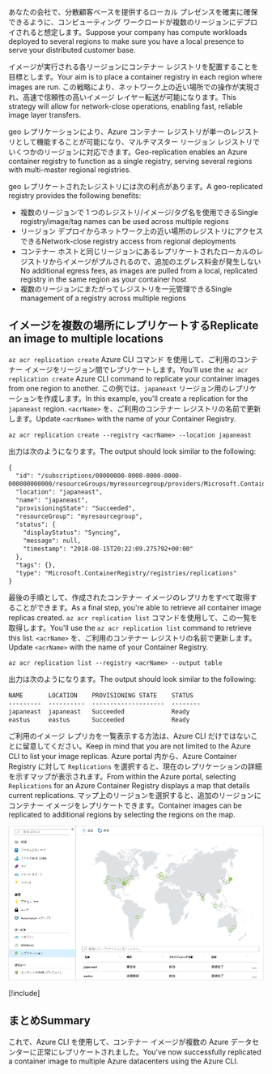 <span data-ttu-id="13f82-101">あなたの会社で、分散顧客ベースを提供するローカル プレゼンスを確実に確保できるように、コンピューティング ワークロードが複数のリージョンにデプロイされると想定します。</span><span class="sxs-lookup"><span data-stu-id="13f82-101">Suppose your company has compute workloads deployed to several regions to make sure you have a local presence to serve your distributed customer base.</span></span> 

<span data-ttu-id="13f82-102">イメージが実行される各リージョンにコンテナー レジストリを配置することを目標とします。</span><span class="sxs-lookup"><span data-stu-id="13f82-102">Your aim is to place a container registry in each region where images are run.</span></span> <span data-ttu-id="13f82-103">この戦略により、ネットワーク上の近い場所での操作が実現され、高速で信頼性の高いイメージ レイヤー転送が可能になります。</span><span class="sxs-lookup"><span data-stu-id="13f82-103">This strategy will allow for network-close operations, enabling fast, reliable image layer transfers.</span></span> 

<span data-ttu-id="13f82-104">geo レプリケーションにより、Azure コンテナー レジストリが単一のレジストリとして機能することが可能になり、マルチマスター リージョン レジストリでいくつかのリージョンに対応できます。</span><span class="sxs-lookup"><span data-stu-id="13f82-104">Geo-replication enables an Azure container registry to function as a single registry, serving several regions with multi-master regional registries.</span></span>

<span data-ttu-id="13f82-105">geo レプリケートされたレジストリには次の利点があります。</span><span class="sxs-lookup"><span data-stu-id="13f82-105">A geo-replicated registry provides the following benefits:</span></span>

- <span data-ttu-id="13f82-106">複数のリージョンで 1 つのレジストリ/イメージ/タグ名を使用できる</span><span class="sxs-lookup"><span data-stu-id="13f82-106">Single registry/image/tag names can be used across multiple regions</span></span>
- <span data-ttu-id="13f82-107">リージョン デプロイからネットワーク上の近い場所のレジストリにアクセスできる</span><span class="sxs-lookup"><span data-stu-id="13f82-107">Network-close registry access from regional deployments</span></span>
- <span data-ttu-id="13f82-108">コンテナー ホストと同じリージョンにあるレプリケートされたローカルのレジストリからイメージがプルされるので、追加のエグレス料金が発生しない</span><span class="sxs-lookup"><span data-stu-id="13f82-108">No additional egress fees, as images are pulled from a local, replicated registry in the same region as your container host</span></span>
- <span data-ttu-id="13f82-109">複数のリージョンにまたがってレジストリを一元管理できる</span><span class="sxs-lookup"><span data-stu-id="13f82-109">Single management of a registry across multiple regions</span></span>

## <a name="replicate-an-image-to-multiple-locations"></a><span data-ttu-id="13f82-110">イメージを複数の場所にレプリケートする</span><span class="sxs-lookup"><span data-stu-id="13f82-110">Replicate an image to multiple locations</span></span>

<span data-ttu-id="13f82-111">`az acr replication create` Azure CLI コマンド を使用して、ご利用のコンテナー イメージをリージョン間でレプリケートします。</span><span class="sxs-lookup"><span data-stu-id="13f82-111">You'll use the `az acr replication create` Azure CLI command to replicate your container images from one region to another.</span></span> <span data-ttu-id="13f82-112">この例では、`japaneast` リージョン用のレプリケーションを作成します。</span><span class="sxs-lookup"><span data-stu-id="13f82-112">In this example, you'll create a replication for the `japaneast` region.</span></span> <span data-ttu-id="13f82-113">`<acrName>` を、ご利用のコンテナー レジストリの名前で更新します。</span><span class="sxs-lookup"><span data-stu-id="13f82-113">Update `<acrName>` with the name of your Container Registry.</span></span>

```azurecli
az acr replication create --registry <acrName> --location japaneast
```

<span data-ttu-id="13f82-114">出力は次のようになります。</span><span class="sxs-lookup"><span data-stu-id="13f82-114">The output should look similar to the following:</span></span>

```output
{
  "id": "/subscriptions/00000000-0000-0000-0000-000000000000/resourceGroups/myresourcegroup/providers/Microsoft.ContainerRegistry/registries/myACR0007/replications/japaneast",
  "location": "japaneast",
  "name": "japaneast",
  "provisioningState": "Succeeded",
  "resourceGroup": "myresourcegroup",
  "status": {
    "displayStatus": "Syncing",
    "message": null,
    "timestamp": "2018-08-15T20:22:09.275792+00:00"
  },
  "tags": {},
  "type": "Microsoft.ContainerRegistry/registries/replications"
}
```

<span data-ttu-id="13f82-115">最後の手順として、作成されたコンテナー イメージのレプリカをすべて取得することができます。</span><span class="sxs-lookup"><span data-stu-id="13f82-115">As a final step, you're able to retrieve all container image replicas created.</span></span> <span data-ttu-id="13f82-116">`az acr replication list` コマンドを使用して、この一覧を取得します。</span><span class="sxs-lookup"><span data-stu-id="13f82-116">You'll use the `az acr replication list` command to retrieve this list.</span></span> <span data-ttu-id="13f82-117">`<acrName>` を、ご利用のコンテナー レジストリの名前で更新します。</span><span class="sxs-lookup"><span data-stu-id="13f82-117">Update `<acrName>` with the name of your Container Registry.</span></span>

```azurecli
az acr replication list --registry <acrName> --output table
```

<span data-ttu-id="13f82-118">出力は次のようになります。</span><span class="sxs-lookup"><span data-stu-id="13f82-118">The output should look similar to the following:</span></span>

```console
NAME       LOCATION    PROVISIONING STATE    STATUS
---------  ----------  --------------------  --------
japaneast  japaneast   Succeeded             Ready
eastus     eastus      Succeeded             Ready
```

<span data-ttu-id="13f82-119">ご利用のイメージ レプリカを一覧表示する方法は、Azure CLI だけではないことに留意してください。</span><span class="sxs-lookup"><span data-stu-id="13f82-119">Keep in mind that you are not limited to the Azure CLI to list your image replicas.</span></span> <span data-ttu-id="13f82-120">Azure portal 内から、Azure Container Registry に対して `Replications` を選択すると、現在のレプリケーションの詳細を示すマップが表示されます。</span><span class="sxs-lookup"><span data-stu-id="13f82-120">From within the Azure portal, selecting `Replications` for an Azure Container Registry displays a map that details current replications.</span></span> <span data-ttu-id="13f82-121">マップ上のリージョンを選択すると、追加のリージョンにコンテナー イメージをレプリケートできます。</span><span class="sxs-lookup"><span data-stu-id="13f82-121">Container images can be replicated to additional regions by selecting the regions on the map.</span></span>

![Azure portal に表示されるコンテナー レプリケーション マップ](../media/replication-map.png)

<!-- Cleanup sandbox -->
[!include[](../../../includes/azure-sandbox-cleanup.md)]
 

## <a name="summary"></a><span data-ttu-id="13f82-123">まとめ</span><span class="sxs-lookup"><span data-stu-id="13f82-123">Summary</span></span>

<span data-ttu-id="13f82-124">これで、Azure CLI を使用して、コンテナー イメージが複数の Azure データセンターに正常にレプリケートされました。</span><span class="sxs-lookup"><span data-stu-id="13f82-124">You've now successfully replicated a container image to multiple Azure datacenters using the Azure CLI.</span></span> 